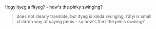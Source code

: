 Hogy ityeg a fityeg? - how's the pinky swinging?

> does not clearly translate, but ityeg is kinda swinging, fütyi is small children way of saying penis - so how's the little penis swining?